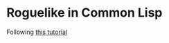 # Roguelike in Common Lisp

Following [this tutorial](https://nwforrer.github.io/posts/roguelike-tutorial-part0/)
